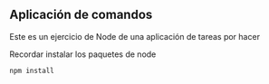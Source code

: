 ## Aplicación de comandos

Este es un ejercicio de Node de una aplicación de tareas por hacer

Recordar instalar los paquetes de node

```
npm install
```